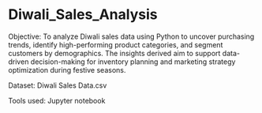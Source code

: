 # Diwali_Sales_Analysis
Objective:
To analyze Diwali sales data using Python to uncover purchasing trends, identify high-performing product categories, and segment customers by demographics. The insights derived aim to support data-driven decision-making for inventory planning and marketing strategy optimization during festive seasons. 

Dataset: Diwali Sales Data.csv

Tools used: Jupyter notebook
